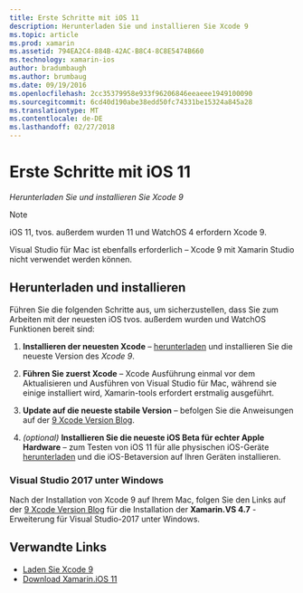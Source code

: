 ```yaml
---
title: Erste Schritte mit iOS 11
description: Herunterladen Sie und installieren Sie Xcode 9
ms.topic: article
ms.prod: xamarin
ms.assetid: 794EA2C4-884B-42AC-B8C4-8C8E5474B660
ms.technology: xamarin-ios
author: bradumbaugh
ms.author: brumbaug
ms.date: 09/19/2016
ms.openlocfilehash: 2cc35379958e933f96206846eeaeee1949100090
ms.sourcegitcommit: 6cd40d190abe38edd50fc74331be15324a845a28
ms.translationtype: MT
ms.contentlocale: de-DE
ms.lasthandoff: 02/27/2018
---
```

# <a name="getting-started-with-ios-11"></a>Erste Schritte mit iOS 11

_Herunterladen Sie und installieren Sie Xcode 9_

> [!NOTE]
> iOS 11, tvos. außerdem wurden 11 und WatchOS 4 erfordern Xcode 9.
>
> Visual Studio für Mac ist ebenfalls erforderlich – Xcode 9 mit Xamarin Studio nicht verwendet werden können.

## <a name="download-and-install"></a>Herunterladen und installieren

Führen Sie die folgenden Schritte aus, um sicherzustellen, dass Sie zum Arbeiten mit der neuesten iOS tvos. außerdem wurden und WatchOS Funktionen bereit sind:

1. **Installieren der neuesten Xcode** – [herunterladen](https://developer.apple.com/download/) und installieren Sie die neueste Version des _Xcode 9_.

2. **Führen Sie zuerst Xcode** – Xcode Ausführung einmal vor dem Aktualisieren und Ausführen von Visual Studio für Mac, während sie einige installiert wird, Xamarin-tools erfordert erstmalig ausgeführt.

3. **Update auf die neueste stabile Version** – befolgen Sie die Anweisungen auf der [9 Xcode Version Blog](https://releases.xamarin.com/stable-release-15-3-5-with-xcode-9-support/).

4. _(optional)_  **Installieren Sie die neueste iOS Beta für echter Apple Hardware** – zum Testen von iOS 11 für alle physischen iOS-Geräte [herunterladen](https://developer.apple.com/download/) und die iOS-Betaversion auf Ihren Geräten installieren.


### <a name="visual-studio-2017-on-windows"></a>Visual Studio 2017 unter Windows

Nach der Installation von Xcode 9 auf Ihrem Mac, folgen Sie den Links auf der [9 Xcode Version Blog](https://releases.xamarin.com/stable-release-15-3-5-with-xcode-9-support/) für die Installation der **Xamarin.VS 4.7** -Erweiterung für Visual Studio-2017 unter Windows.


## <a name="related-links"></a>Verwandte Links

- [Laden Sie Xcode 9](https://developer.apple.com/download/)
- [Download Xamarin.iOS 11](https://releases.xamarin.com/stable-release-15-3-5-with-xcode-9-support/)
